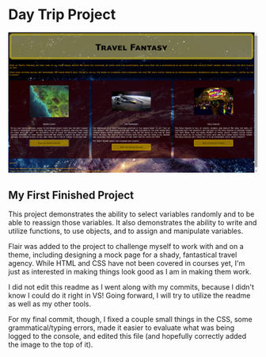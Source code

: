 # Day Trip Project
![image](preview.png)
## My First Finished Project
This project demonstrates the ability to select variables randomly and to be able to reassign those variables.  It also demonstrates the ability to write and utilize functions, to use objects, and to assign and manipulate variables.  

Flair was added to the project to challenge myself to work with and on a theme, including designing a mock page for a shady, fantastical travel agency.  While HTML and CSS have not been covered in courses yet, I'm just as interested in making things look good as I am in making them work.  

I did not edit this readme as I went along with my commits, because I didn't know I could do it right in VS!  Going forward, I will try to utilize the readme as well as my other tools. 

For my final commit, though, I fixed a couple small things in the CSS, some grammatical/typing errors, made it easier to evaluate what was being logged to the console, and edited this file (and hopefully correctly added the image to the top of it).
